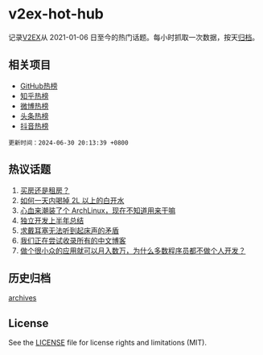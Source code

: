 # v2ex-hot-hub

 记录[V2EX](https://www.v2ex.com/)从 2021-01-06 日至今的热门话题。每小时抓取一次数据，按天[归档](archives)。
 
 ## 相关项目

- [GitHub热榜](https://github.com/lonnyzhang423/github-hot-hub)
- [知乎热榜](https://github.com/lonnyzhang423/zhihu-hot-hub)
- [微博热榜](https://github.com/lonnyzhang423/weibo-hot-hub)
- [头条热榜](https://github.com/lonnyzhang423/toutiao-hot-hub)
- [抖音热榜](https://github.com/lonnyzhang423/douyin-hot-hub)


 `更新时间：2024-06-30 20:13:39 +0800`

## 热议话题

1. [买房还是租房？](https://www.v2ex.com/t/1053648)
1. [如何一天内喝掉 2L 以上的白开水](https://www.v2ex.com/t/1053698)
1. [心血来潮装了个 ArchLinux，现在不知道用来干嘛](https://www.v2ex.com/t/1053651)
1. [独立开发上半年总结](https://www.v2ex.com/t/1053644)
1. [求戴耳塞无法听到起床声的矛盾](https://www.v2ex.com/t/1053612)
1. [我们正在尝试收录所有的中文博客](https://www.v2ex.com/t/1053625)
1. [做个很小众的应用就可以月入数万，为什么多数程序员都不做个人开发？](https://www.v2ex.com/t/1053663)

## 历史归档

[archives](archives)

## License

See the [LICENSE](LICENSE) file for license rights and limitations (MIT).
